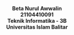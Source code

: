<p align ="center"><b>
Beta Nurul Awwalin<br>
21104410091<br>
Teknik Informatika - 3B<br>
Universitas Islam Balitar
</b></p>

